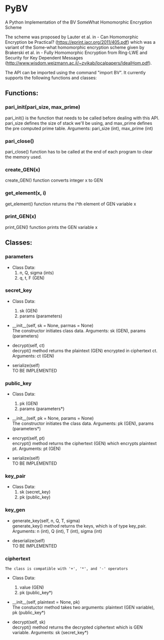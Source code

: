 # PyBV
A Python Implementation of the BV SomeWhat Homomorphic Encryption Scheme

The scheme was proposed by Lauter et al. in - Can Homomorphic Encryption be Practical? (https://eprint.iacr.org/2011/405.pdf) which was a variant of the Some-what homomorphic encryption scheme given by Brakerski et al. in - Fully Homomorphic Encryption from Ring-LWE and Security for Key Dependent Messages (http://www.wisdom.weizmann.ac.il/~zvikab/localpapers/IdealHom.pdf).

The API can be imported using the command "import BV". It currently supports the following functions and classes:

## Functions:

### pari_init(pari_size, max_prime)   
   pari_init() is the function that needs to be called before dealing with this API. pari_size defines the size of stack we'll be using, and max_prime defines the pre computed prime table. Arguments: pari_size (int), max_prime (int)

### pari_close()   
   pari_close() function has to be called at the end of each program to clear the memory used.

### create_GEN(x)   
   create_GEN() function converts integer x to GEN

### get_element(x, i)   
   get_element() function returns the i^th element of GEN variable x

### print_GEN(x)   
   print_GEN() function prints the GEN variable x

## Classes:

### parameters
  * Class Data:
    1. n, Q, sigma (ints)
    2. q, t, F (GEN)

### secret_key
  * Class Data:
    1. sk (GEN)
    2. params (parameters)

  * \_\_init\_\_(self, sk = None, parmas = None)   
    The constructor initiates class data. Arguments: sk (GEN), params (parameters)

  * decrypt(self, ct)   
    decrypt() method returns the plaintext (GEN) encrypted in ciphertext ct. Arguments: ct (GEN) 

  * serialize(self)   
    TO BE IMPLEMENTED

### public_key
  * Class Data:
    1. pk (GEN)
    2. params (parameters*)

  * \_\_init\_\_(self, pk = None, params = None)   
    The constructor initiates the class data. Arguments: pk (GEN), params (parameters*)

  * encrypt(self, pt)   
    encrypt() method returns the ciphertext (GEN) which encrypts plaintext pt. Arguments: pt (GEN)

  * serialize(self)   
    TO BE IMPLEMENTED

### key_pair
  * Class Data:
    1. sk (secret_key)
    2. pk (public_key)

### key_gen
  * generate_key(self, n, Q, T, sigma)   
    generate_key() method returns the keys, which is of type key_pair. Arguments: n (int), Q (int), T (int), sigma (int)

  * deserialize(self)   
    TO BE IMPLEMENTED

### ciphertext   
    The class is compatible with '+', '*', and '-' operators
  * Class Data:
    1. value (GEN)
    2. pk (public_key*)

  * \_\_init\_\_(self, plaintext = None, pk)   
    The constuctor method takes two arguments: plaintext (GEN variable), pk (public_key*)

  * decrypt(self, sk)   
    decrypt() method returns the decrypted ciphertext which is GEN variable. Arguments: sk (secret_key*)
